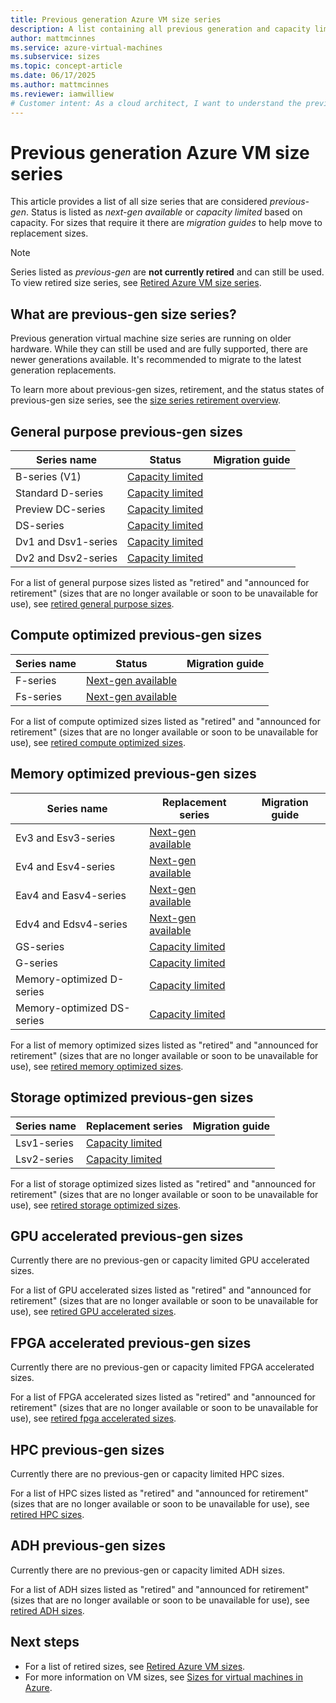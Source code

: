 ```yaml
---
title: Previous generation Azure VM size series
description: A list containing all previous generation and capacity limited VM size series.
author: mattmcinnes
ms.service: azure-virtual-machines
ms.subservice: sizes
ms.topic: concept-article
ms.date: 06/17/2025
ms.author: mattmcinnes
ms.reviewer: iamwilliew
# Customer intent: As a cloud architect, I want to understand the previous generation Azure VM size series, so that I can make informed decisions about migrating to newer VM sizes to optimize performance and capacity for my applications.
---
```


# Previous generation Azure VM size series

This article provides a list of all size series that are considered *previous-gen*. Status is listed as *next-gen available* or *capacity limited* based on capacity. For sizes that require it there are *migration guides* to help move to replacement sizes.

> [!NOTE]
> Series listed as *previous-gen* are **not currently retired** and can still be used. To view retired size series, see [Retired Azure VM size series](./retired-sizes-list.md).

## What are previous-gen size series?
Previous generation virtual machine size series are running on older hardware. While they can still be used and are fully supported, there are newer generations available. It's recommended to migrate to the latest generation replacements.

To learn more about previous-gen sizes, retirement, and the status states of previous-gen size series, see the [size series retirement overview](./retirement-overview.md).

## General purpose previous-gen sizes

|Series name                 | Status                 | Migration guide   |
|----------------------------|------------------------|-------------------|
| B-series (V1)              | [Capacity limited](./retirement-overview.md#capacity-limited) | 
| Standard D-series          | [Capacity limited](./retirement-overview.md#capacity-limited) | 
| Preview DC-series          | [Capacity limited](./retirement-overview.md#capacity-limited) |
| DS-series                  | [Capacity limited](./retirement-overview.md#capacity-limited) |
| Dv1 and Dsv1-series        | [Capacity limited](./retirement-overview.md#capacity-limited) |
| Dv2 and Dsv2-series        | [Capacity limited](./retirement-overview.md#capacity-limited) |

For a list of general purpose sizes listed as "retired" and "announced for retirement" (sizes that are no longer available or soon to be unavailable for use), see [retired general purpose sizes](./retired-sizes-list.md#general-purpose-retired-sizes).

## Compute optimized previous-gen sizes

|Series name                | Status                  | Migration guide   |
|---------------------------|-------------------------|-------------------|
| F-series                  | [Next-gen available](./retirement-overview.md#next-gen-available) |                   |
| Fs-series                 | [Next-gen available](./retirement-overview.md#next-gen-available) |                   |

For a list of compute optimized sizes listed as "retired" and "announced for retirement" (sizes that are no longer available or soon to be unavailable for use), see [retired compute optimized sizes](./retired-sizes-list.md#compute-optimized-retired-sizes).

## Memory optimized previous-gen sizes

|Series name                | Replacement series      |Migration guide |
|---------------------------|-------------------------|----------------|
| Ev3 and Esv3-series       | [Next-gen available](./retirement-overview.md#next-gen-available)  |                |
| Ev4 and Esv4-series       | [Next-gen available](./retirement-overview.md#next-gen-available)  |                |
| Eav4 and Easv4-series     | [Next-gen available](./retirement-overview.md#next-gen-available)  |                |
| Edv4 and Edsv4-series     | [Next-gen available](./retirement-overview.md#next-gen-available)  |                |
| GS-series                 | [Capacity limited](./retirement-overview.md#capacity-limited)  |                |
| G-series                  | [Capacity limited](./retirement-overview.md#capacity-limited)  |                |
| Memory-optimized D-series | [Capacity limited](./retirement-overview.md#capacity-limited)  |                |
| Memory-optimized DS-series| [Capacity limited](./retirement-overview.md#capacity-limited)  |                |

For a list of memory optimized sizes listed as "retired" and "announced for retirement" (sizes that are no longer available or soon to be unavailable for use), see [retired memory optimized sizes](./retired-sizes-list.md#memory-optimized-retired-sizes).

## Storage optimized previous-gen sizes

|Series name                | Replacement series   | Migration guide|
|---------------------------|----------------------|----------------|
| Lsv1-series               | [Capacity limited](./retirement-overview.md#capacity-limited) |                |
| Lsv2-series               | [Capacity limited](./retirement-overview.md#capacity-limited) |                |

For a list of storage optimized sizes listed as "retired" and "announced for retirement" (sizes that are no longer available or soon to be unavailable for use), see [retired storage optimized sizes](./retired-sizes-list.md#storage-optimized-retired-sizes).

## GPU accelerated previous-gen sizes

Currently there are no previous-gen or capacity limited GPU accelerated sizes.

For a list of GPU accelerated sizes listed as "retired" and "announced for retirement" (sizes that are no longer available or soon to be unavailable for use), see [retired GPU accelerated sizes](./retired-sizes-list.md#gpu-accelerated-retired-sizes).

## FPGA accelerated previous-gen sizes

Currently there are no previous-gen or capacity limited FPGA accelerated sizes.

For a list of FPGA accelerated sizes listed as "retired" and "announced for retirement" (sizes that are no longer available or soon to be unavailable for use), see [retired fpga accelerated sizes](./retired-sizes-list.md#fpga-accelerated-retired-sizes).

## HPC previous-gen sizes

Currently there are no previous-gen or capacity limited HPC sizes.

For a list of HPC sizes listed as "retired" and "announced for retirement" (sizes that are no longer available or soon to be unavailable for use), see [retired HPC sizes](./retired-sizes-list.md#hpc-retired-sizes).

## ADH previous-gen sizes

Currently there are no previous-gen or capacity limited ADH sizes.

For a list of ADH sizes listed as "retired" and "announced for retirement" (sizes that are no longer available or soon to be unavailable for use), see [retired ADH sizes](./retired-sizes-list.md#adh-retired-sizes).

## Next steps
- For a list of retired sizes, see [Retired Azure VM sizes](./retired-sizes-list.md).
- For more information on VM sizes, see [Sizes for virtual machines in Azure](../sizes.md).
